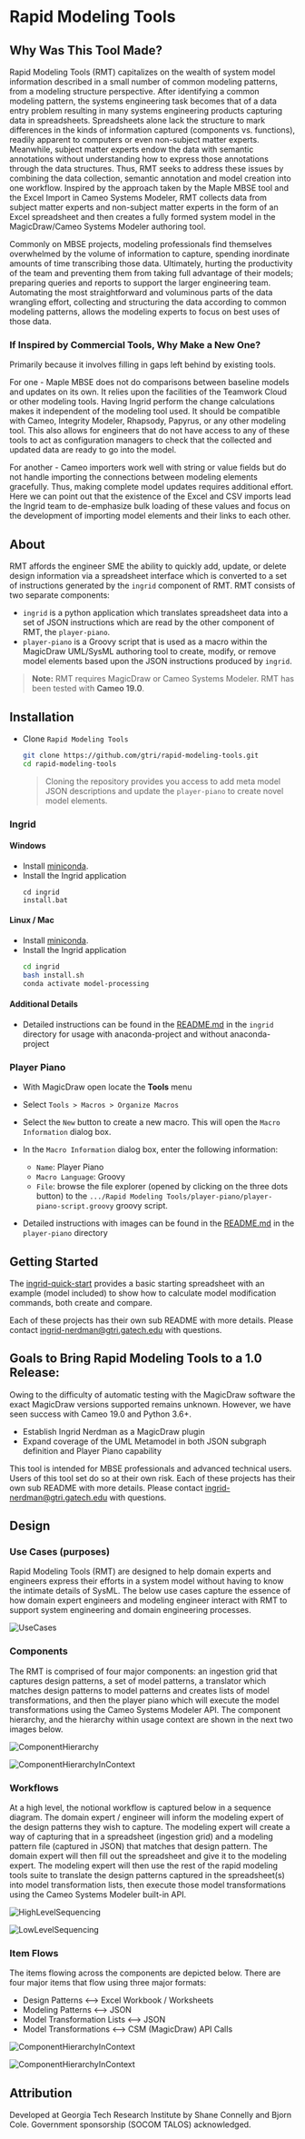 # Rapid Modeling Tools

## Why Was This Tool Made?

Rapid Modeling Tools (RMT) capitalizes on the wealth of system model information described in a small number of common modeling patterns, from a modeling structure perspective. After identifying a common modeling pattern, the systems engineering task becomes that of a data entry problem resulting in many systems engineering products capturing data in spreadsheets. Spreadsheets alone lack the structure to mark differences in the kinds of information captured (components vs. functions), readily apparent to computers or even non-subject matter experts. Meanwhile, subject matter experts endow the data with semantic annotations without understanding how to express those annotations through the data structures. Thus, RMT seeks to address these issues by combining the data collection, semantic annotation and model creation into one workflow. Inspired by the approach taken by the Maple MBSE tool and the Excel Import in Cameo Systems Modeler, RMT collects data from subject matter experts and non-subject matter experts in the form of an Excel spreadsheet and then creates a fully formed system model in the MagicDraw/Cameo Systems Modeler authoring tool.

Commonly on MBSE projects, modeling professionals find themselves overwhelmed by the volume of information to capture, spending inordinate amounts of time transcribing those data. Ultimately, hurting the productivity of the team and preventing them from taking full advantage of their models; preparing queries and reports to support the larger engineering team. Automating the most straightforward and voluminous parts of the data wrangling effort, collecting and structuring the data according to common modeling patterns, allows the modeling experts to focus on best uses of those data.

### If Inspired by Commercial Tools, Why Make a New One?

Primarily because it involves filling in gaps left behind by existing tools.

For one - Maple MBSE does not do comparisons between baseline models and updates on its own. It relies upon the facilities of the Teamwork Cloud or other modeling tools. Having Ingrid perform the change calculations makes it independent of the modeling tool used. It should be compatible with Cameo, Integrity Modeler, Rhapsody, Papyrus, or any other modeling tool. This also allows for engineers that do not have access to any of these tools to act as configuration managers to check that the collected and updated data are ready to go into the model.

For another - Cameo importers work well with string or value fields but do not handle importing the connections between modeling elements gracefully. Thus, making complete model updates requires additional effort. Here we can point out that the existence of the Excel and CSV imports lead the Ingrid team to de-emphasize bulk loading of these values and focus on the development of importing model elements and their links to each other.

## About

RMT affords the engineer SME the ability to quickly add, update, or delete design information via a spreadsheet interface which is converted to a set of instructions generated by the `ingrid`  component of RMT.  RMT consists of two separate components: 

* `ingrid` is a python application which translates spreadsheet data into a set of JSON instructions which are read by the other component of RMT, the `player-piano`.
* `player-piano` is a Groovy script that is used as a macro within the MagicDraw UML/SysML authoring tool to create, modify, or remove model elements based upon the JSON instructions produced by `ingrid`. 

> **Note:** RMT requires MagicDraw or Cameo Systems Modeler. RMT has been tested with **Cameo 19.0**.

## Installation

- Clone `Rapid Modeling Tools` 
  ```bash
  git clone https://github.com/gtri/rapid-modeling-tools.git
  cd rapid-modeling-tools
  ```
    > Cloning the repository provides you access to add meta model JSON descriptions and update the `player-piano` to create novel model elements.

### Ingrid
#### Windows
- Install [miniconda](https://docs.conda.io/en/latest/miniconda.html).
- Install the Ingrid application
  ```shell
  cd ingrid
  install.bat
  ```
#### Linux / Mac
- Install [miniconda](https://docs.conda.io/en/latest/miniconda.html).
- Install the Ingrid application
  ```bash
  cd ingrid
  bash install.sh
  conda activate model-processing
  ```
#### Additional Details

- Detailed instructions can be found in the [README.md](ingrid/README.md) in the `ingrid` directory for usage with anaconda-project and without anaconda-project

### Player Piano

- With MagicDraw open locate the **Tools** menu
- Select `Tools > Macros > Organize Macros`
- Select the `New` button to create a new macro. This will open the `Macro Information` dialog box.
- In the `Macro Information` dialog box, enter the following information:
  - `Name`: Player Piano
  - `Macro Language`: Groovy
  - `File`: browse the file explorer (opened by clicking on the three dots button) to the `.../Rapid Modeling Tools/player-piano/player-piano-script.groovy` groovy script.

- Detailed instructions with images can be found in the [README.md](player-piano/README.md) in the `player-piano` directory

## Getting Started

The [ingrid-quick-start](ingrid-quick-start/README.md) provides a basic starting spreadsheet with an example (model included) to show how to calculate model modification commands, both create and compare.

Each of these projects has their own sub README with more details. Please contact ingrid-nerdman@gtri.gatech.edu with questions.

## Goals to Bring Rapid Modeling Tools to a 1.0 Release:

Owing to the difficulty of automatic testing with the MagicDraw software the exact MagicDraw versions supported remains unknown. However, we have seen success with Cameo 19.0 and Python 3.6+.

- Establish Ingrid Nerdman as a MagicDraw plugin
- Expand coverage of the UML Metamodel in both JSON subgraph definition and Player Piano capability

This tool is intended for MBSE professionals and advanced technical users. Users of this tool set do so at their own risk.
Each of these projects has their own sub README with more details. Please contact ingrid-nerdman@gtri.gatech.edu with questions.

## Design

### Use Cases (purposes)
Rapid Modeling Tools (RMT) are designed to help domain experts and engineers express their efforts in a system model without having to know the intimate details of SysML.  The below use cases capture the essence of how domain expert engineers and modeling engineer interact with RMT to support system engineering and domain engineering processes.

![UseCases](diagrams/Rapid%20Modeling%20Tool%20-%20Use%20Cases.png)

### Components
The RMT is comprised of four major components: an ingestion grid that captures design patterns, a set of model patterns, a translator which matches design patterns to model patterns and creates lists of model transformations, and then the player piano which will execute the model transformations using the Cameo Systems Modeler API.  The component hierarchy, and the hierarchy within usage context are shown in the next two images below.

![ComponentHierarchy](diagrams/Rapid%20Modeling%20Tool%20-%20Component%20Hierarchy.png)

![ComponentHierarchyInContext](diagrams/Rapid%20Modeling%20Tool%20Context.png)


### Workflows
At a high level, the notional workflow is captured below in a sequence diagram.  The domain expert / engineer will inform the modeling expert of the design patterns they wish to capture.  The modeling expert will create a way of capturing that in a spreadsheet (ingestion grid) and a modeling pattern file (captured in JSON) that matches that design pattern.  The domain expert will then fill out the spreadsheet and give it to the modeling expert.  The modeling expert will then use the rest of the rapid modeling tools suite to translate the design patterns captured in the spreadsheet(s) into model transformation lists, then execute those model transformations using the Cameo Systems Modeler built-in API.


![HighLevelSequencing](diagrams/Usage%20-%20High%20Level%20Sequence%20Diagram.png)

![LowLevelSequencing](diagrams/Usage%20-%20Low%20Level%20Sequence%20Diagram.png)

### Item Flows

The items flowing across the components are depicted below.  There are four major items that flow using three major formats:

 - Design Patterns <--> Excel Workbook / Worksheets
 - Modeling Patterns <--> JSON
 - Model Transformation Lists <--> JSON
 - Model Transformations <--> CSM (MagicDraw) API Calls

![ComponentHierarchyInContext](diagrams/Rapid%20Modeling%20Tool%20-%20Internal%20Flows.png)

![ComponentHierarchyInContext](diagrams/Rapid%20Modeling%20Tool%20Context%20-%20Internal%20Flows.png)

## Attribution

Developed at Georgia Tech Research Institute by Shane Connelly and Bjorn Cole. Government sponsorship (SOCOM TALOS) acknowledged.
